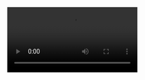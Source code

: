 <!DOCTYPE html>
<html lang="en">
<head>
    <meta charset="UTF-8">
    <meta name="viewport" content="width=device-width, initial-scale=1.0">
    <title>GitHub Video Page</title>
</head>
<body>
    <video controls autoplay>
        <source src="KISS ME AGAIN ! 🤍.mp4" type="video/mp4">
        Your browser does not support the video tag.
    </video>
</body>
</html>
